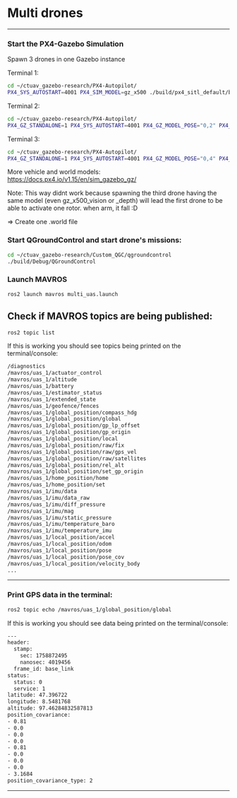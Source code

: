 # Multi drones 

---

### Start the PX4-Gazebo Simulation 

Spawn 3 drones in one Gazebo instance

Terminal 1:

```bash
cd ~/ctuav_gazebo-research/PX4-Autopilot/
PX4_SYS_AUTOSTART=4001 PX4_SIM_MODEL=gz_x500 ./build/px4_sitl_default/bin/px4 -i 1
```

Terminal 2:

```bash
cd ~/ctuav_gazebo-research/PX4-Autopilot/
PX4_GZ_STANDALONE=1 PX4_SYS_AUTOSTART=4001 PX4_GZ_MODEL_POSE="0,2" PX4_SIM_MODEL=gz_x500 ./build/px4_sitl_default/bin/px4 -i 2
```

Terminal 3:

```bash
cd ~/ctuav_gazebo-research/PX4-Autopilot/
PX4_GZ_STANDALONE=1 PX4_SYS_AUTOSTART=4001 PX4_GZ_MODEL_POSE="0,4" PX4_SIM_MODEL=gz_x500 ./build/px4_sitl_default/bin/px4 -i 3
```

More vehicle and world models: https://docs.px4.io/v1.15/en/sim_gazebo_gz/


Note: This way didnt work because spawning the third drone having the same model (even gz_x500_vision or _depth) will lead the 
first drone to be able to activate one rotor. when arm, it fall :D


=> Create one .world file




### Start QGroundControl and start drone's missions:

```bash
cd ~/ctuav_gazebo-research/Custom_QGC/qgroundcontrol
./build/Debug/QGroundControl
```


### Launch MAVROS

```bash
ros2 launch mavros multi_uas.launch
```


## Check if MAVROS topics are being published:

```bash
ros2 topic list
```

If this is working you should see topics being printed on the terminal/console:

```bash
/diagnostics
/mavros/uas_1/actuator_control
/mavros/uas_1/altitude
/mavros/uas_1/battery
/mavros/uas_1/estimator_status
/mavros/uas_1/extended_state
/mavros/uas_1/geofence/fences
/mavros/uas_1/global_position/compass_hdg
/mavros/uas_1/global_position/global
/mavros/uas_1/global_position/gp_lp_offset
/mavros/uas_1/global_position/gp_origin
/mavros/uas_1/global_position/local
/mavros/uas_1/global_position/raw/fix
/mavros/uas_1/global_position/raw/gps_vel
/mavros/uas_1/global_position/raw/satellites
/mavros/uas_1/global_position/rel_alt
/mavros/uas_1/global_position/set_gp_origin
/mavros/uas_1/home_position/home
/mavros/uas_1/home_position/set
/mavros/uas_1/imu/data
/mavros/uas_1/imu/data_raw
/mavros/uas_1/imu/diff_pressure
/mavros/uas_1/imu/mag
/mavros/uas_1/imu/static_pressure
/mavros/uas_1/imu/temperature_baro
/mavros/uas_1/imu/temperature_imu
/mavros/uas_1/local_position/accel
/mavros/uas_1/local_position/odom
/mavros/uas_1/local_position/pose
/mavros/uas_1/local_position/pose_cov
/mavros/uas_1/local_position/velocity_body
...
```

---

### Print GPS data in the terminal:


```bash
ros2 topic echo /mavros/uas_1/global_position/global
```

If this is working you should see data being printed on the terminal/console:

```bash
---
header:
  stamp:
    sec: 1758872495
    nanosec: 4019456
  frame_id: base_link
status:
  status: 0
  service: 1
latitude: 47.396722
longitude: 8.5481768
altitude: 97.46284832587813
position_covariance:
- 0.81
- 0.0
- 0.0
- 0.0
- 0.81
- 0.0
- 0.0
- 0.0
- 3.1684
position_covariance_type: 2
```
---